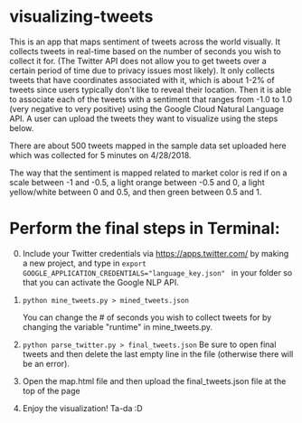 # visualizing-tweets

This is an app that maps sentiment of tweets across the world visually. It collects tweets in real-time based on the number of seconds you wish to collect it for. (The Twitter API does not allow you to get tweets over a certain period of time due to privacy issues most likely). It only collects tweets that have coordinates associated with it, which is about 1-2% of tweets since users typically don't like to reveal their location. Then it is able to associate each of the tweets with a sentiment that ranges from -1.0 to 1.0 (very negative to very positive) using the Google Cloud Natural Language API. A user can upload the tweets they want to visualize using the steps below.

There are about 500 tweets mapped in the sample data set uploaded here which was collected for 5 minutes on 4/28/2018. 

The way that the sentiment is mapped related to market color is red if on a scale between -1 and -0.5, a light orange between -0.5 and 0, a light yellow/white between 0 and 0.5, and then green between 0.5 and 1. 

# Perform the final steps in Terminal:

0) Include your Twitter credentials via https://apps.twitter.com/ by making a new project, and type in 	```export GOOGLE_APPLICATION_CREDENTIALS="language_key.json" ``` in your folder so that you can activate the Google NLP API. 
1) ```python mine_tweets.py > mined_tweets.json ```
   
   You can change the # of seconds you wish to collect tweets for by changing the variable "runtime" in mine_tweets.py.
2) ```python parse_twitter.py > final_tweets.json```
	Be sure to open final tweets and then delete the last empty line in the file (otherwise there will be an error).
3) Open the map.html file and then upload the final_tweets.json file at the top of the page
4) Enjoy the visualization! Ta-da :D
